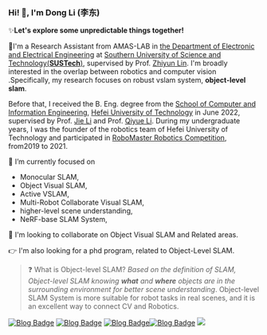 ### Hi! 👏, I'm Dong Li (李东)

✨**Let's explore some unpredictable things together!**

💼I'm a Research Assistant from AMAS-LAB in [the Department of Electronic and Electrical Engineering](https://eee.sustech.edu.cn/?lang=en)  at [Southern University of Science and Technology(**SUSTech**)](https://www.sustech.edu.cn/en/), supervised by Prof. [Zhiyun Lin](https://scholar.google.com/citations?user=ic9y2dIAAAAJ&hl=zh-CN&oi=ao). I'm broadly interested in the overlap between robotics and computer vision .Specifically, my research focuses on robust vslam system, **object-level slam**.

Before that, I received the B. Eng. degree from the [School of Computer and Information Engineering](http://ci.hfut.edu.cn/), [Hefei University of Technology](http://www.hfut.edu.cn/) in June 2022, supervised by Prof. [Jie Li](http://ci.hfut.edu.cn/2020/1209/c11505a245824/page.htm) and Prof. [Qiyue Li](http://ea.hfut.edu.cn/info/1050/1443.htm). During my undergraduate years, I was the founder of the robotics team of Hefei University of Technology and participated in [RoboMaster Robotics Competition](https://www.robomaster.com/en-US), from2019 to 2021.

🔭 I’m currently focused on

- Monocular SLAM, 
- Object Visual SLAM,
- Active VSLAM, 
- Multi-Robot Collaborate Visual SLAM,
- higher-level scene understanding,
- NeRF-base SLAM System, 

👯 I'm looking to collaborate on Object Visual SLAM and Related areas.

:point_right: I'm also looking for a phd program, related to Object-Level SLAM.

> :question: What is Object-level SLAM? *Based on the definition of SLAM, Object-level SLAM knowing **what** and **where** objects are in the surrounding environment for better scene understanding*. Object-level SLAM System is more suitable for robot tasks in real scenes, and it is an excellent way to connect CV and Robotics.

[![Blog Badge](https://img.shields.io/badge/Linkedin-Dong%20Li-brightgreen)](https://www.linkedin.com/in/dong-li-9796b2245/) [![Blog Badge](https://img.shields.io/badge/Gmail-lidong8421bcd%40gmail.com-orange)](mailto:lidong8421bcd@gmail.com) [![Blog Badge](https://img.shields.io/badge/SUSTech%20MAIL-lid%40mail.sustech.edu.cn-red)](mailto:lid@mail.sustech.edu.cn)[![Blog Badge](https://img.shields.io/badge/zhihu-%E9%AB%98%E6%96%AF%E7%90%83-blue)](https://www.zhihu.com/people/li.dong) ![](https://img.shields.io/badge/WeChat-Gaussiansphere-brightgreen)







